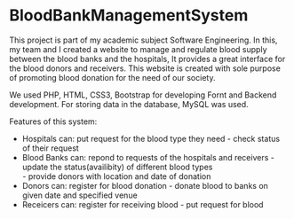 # BloodBankManagementSystem
This project is part of my academic subject Software Engineering. In this, my team and I created a website to manage and regulate blood supply between the blood banks and the hospitals, It provides a great interface for the blood donors and receivers. This website is created with sole purpose of promoting blood donation for the need of our society.

We used PHP, HTML, CSS3, Bootstrap for developing Fornt and Backend development.
For storing data in the database, MySQL was used.

Features of this system:
- Hospitals can:
      put request for the blood type they need
      - check status of their request
- Blood Banks can:
      repond to requests of the hospitals and receivers
      - update the status(availibity) of different blood types\
      - provide donors with location and date of donation
- Donors can:
      register for blood donation
      - donate blood to banks on given date and specified venue
- Receicers can:
      register for receiving blood
      - put request for blood
           


